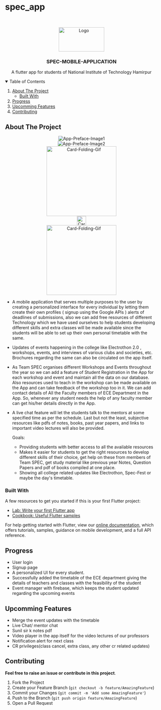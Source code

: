 # spec_app

<!-- PROJECT LOGO -->
<br />
<p align="center">
  <a href="https://specnith.com">
    <img src="https://spec.nith.ac.in/Home-files/assets/logo2.png" alt="Logo" width="150" height="80">
  </a>

  <h3 align="center">SPEC-MOBILE-APPLICATION</h3>
    <p align="center">
    A flutter app for students of National Institute of Technology Hamirpur
  </p>
</p>


  <!-- TABLE OF CONTENTS -->
  <details open="open">
    <summary>Table of Contents</summary>
    <ol>
      <li>
        <a href="#about-the-project">About The Project</a>
        <ul>
          <li><a href="#built-with">Built With</a></li>
        </ul>
      </li>
      <li><a href="#progress">Progress</a></li>
      <li><a href="#upcomming-features">Upcomming Features</a></li>
      <li><a href="#contributing">Contributing</a></li>
    </ol>
  </details>



  <!-- ABOUT THE PROJECT -->
  ## About The Project
<p align="center">
<!--   <a href=""> -->
    <img src="./screenshots/app-preface-1.png" alt="App-Preface-Image1">
  <br/>
    <img src="./screenshots/app-preface-2.png" alt="App-Preface-Image2">
    <br/>
    <img src="./screenshots/water-filling.gif" alt="Card-Folding-Gif" width="230">
    <br/>
    <img src="./screenshots/space.png" alt="Card-Folding-Gif" width="30">
    <br/>
    <img src="./screenshots/card-folding.gif" alt="Card-Folding-Gif" width="230">
    <br/>
<!--   </a> -->
</p>

* A mobile application that serves multiple purposes to the user by creating a personalized interface for every individual by letting them create their own profiles ( signup using the Google APIs ) alerts of deadlines of submissions, also we can add free resources of different Technology which we have used ourselves to help students developing different skills and extra classes will be made available since the students will be able to set up their own personal timetable with the same.  


* Updates of events happening in the college like Electrothon 2.0 ,  workshops, events, and interviews of various clubs and societies, etc. Brochures regarding the same can also be circulated on the app itself.


* As Team SPEC organises different Workshops and Events throughout the year so we can add a feature of Student Registration in the App for each workshop and event and maintain all the data on our database. Also resources used to teach in the workshop can be made available on the App and can take feedback of the workshop too in it. 
We can add contact details of All the Faculty members of ECE Department in the App. So, whenever any student needs the help of any faculty member can get his/her details directly in the App. 


* A live chat feature will let the students talk to the mentors at some specified time as per the schedule. 
Last but not the least, subjective resources like pdfs of notes, books, past year papers, and links to important video lectures will also be provided.

  Goals:
  * Providing students with better access to all the available resources
  * Makes it easier for students to get the right resources to develop different skills of their choice, get help on these from members of Team SPEC, get study material like previous year Notes, Question Papers and pdf of books compiled at one place.
  * Showing all college related updates like Electrothon, Spec-Fest or maybe the day's timetable.


### Built With

  A few resources to get you started if this is your first Flutter project:

- [Lab: Write your first Flutter app](https://flutter.dev/docs/get-started/codelab)
- [Cookbook: Useful Flutter samples](https://flutter.dev/docs/cookbook)

For help getting started with Flutter, view our
[online documentation](https://flutter.dev/docs), which offers tutorials,
samples, guidance on mobile development, and a full API reference.


  <!-- Progress -->
  ## Progress

  * User login 
  * Signup page
  * A personalized UI for every student. 
  * Successfully added the timetable of the ECE department giving the details of teachers and classes with the feasibility of the student 
  * Event manager with firebase,  which keeps the student updated regarding the upcoming events

  <!-- Upcomming Features -->
  ## Upcomming Features

  * Merge the event updates with the timetable
  * Live Chat/ mentor chat
  * Sunil sir k notes pdf
  * Video player in the app itself for the video lectures of our professors
  * Notification alert for next class
  * CR privileges(class cancel, extra class, any other cr related updates)


  <!-- CONTRIBUTING -->
  ## Contributing

  **Feel free to raise an issue or contribute in this project**.

  1. Fork the Project
  2. Create your Feature Branch (`git checkout -b feature/AmazingFeature`)
  3. Commit your Changes (`git commit -m 'Add some AmazingFeature'`)
  4. Push to the Branch (`git push origin feature/AmazingFeature`)
  5. Open a Pull Request





